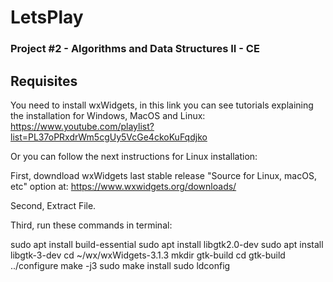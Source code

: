 # LetsPlay
### Project #2 - Algorithms and Data Structures II - CE

## Requisites

You need to install wxWidgets, in this link you can see tutorials explaining the installation for Windows, MacOS and Linux: https://www.youtube.com/playlist?list=PL37oPRxdrWm5cgUy5VcGe4ckoKuFqdjko 

Or you can follow the next instructions for Linux installation:

First, downdload wxWidgets last stable release "Source for Linux, macOS, etc" option at:
https://www.wxwidgets.org/downloads/

Second, Extract File.

Third, run these commands in terminal:

  sudo apt install build-essential
  sudo apt install libgtk2.0-dev
  sudo apt install libgtk-3-dev
  cd ~/wx/wxWidgets-3.1.3
  mkdir gtk-build
  cd gtk-build
  ../configure
  make -j3
  sudo make install
  sudo ldconfig
